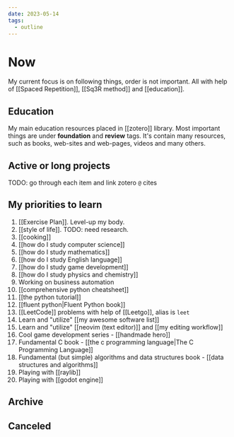 ```yaml
---
date: 2023-05-14
tags:
  - outline
---
```


# Now

My current focus is on following things, order is not important. All with help
of [[Spaced Repetition]], [[Sq3R method]] and [[education]].

## Education

My main education resources placed in [[zotero]] library. Most important things
are under **foundation** and **review** tags. It's contain many resources, such
as books, web-sites and web-pages, videos and many others.

## Active or long projects

TODO: go through each item and link zotero `@` cites


## My priorities to learn

1. [[Exercise Plan]]. Level-up my body.
2. [[style of life]]. TODO: need research.
3. [[cooking]]
4. [[how do I study computer science]]
5. [[how do I study mathematics]]
6. [[how do I study English language]]
7. [[how do I study game development]]
8. [[how do I study physics and chemistry]]
9. Working on business automation
10. [[comprehensive python cheatsheet]]
11. [[the python tutorial]]
12. [[fluent python|Fluent Python book]]
13. [[LeetCode]] problems with help of [[Leetgo]], alias is `leet`
14. Learn and "utilize" [[my awesome software list]]
15. Learn and "utilize" [[neovim (text editor)]] and [[my editing workflow]]
16. Cool game development series - [[handmade hero]]
17. Fundamental C book - [[the c programming language|The C Programming Language]]
18. Fundamental (but simple) algorithms and data structures book - [[data structures and algorithms]]
19. Playing with [[raylib]]
20. Playing with [[godot engine]]

## Archive

## Canceled


